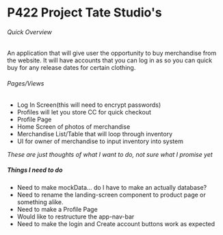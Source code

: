 # P422 Project Tate Studio's

###### Quick Overview

An application that will give user the opportunity to buy merchandise from the website. It will have accounts that you can log in as so you can quick buy for any release dates for certain clothing.


###### Pages/Views

- Log In Screen(this will need to encrypt passwords)
- Profiles will let you store CC for quick checkout
- Profile Page
- Home Screen of photos of merchandise
- Merchandise List/Table that will loop through inventory
- UI for owner of merchandise to input inventory into system

*These are just thoughts of what I want to do, not sure what I promise yet*

##### Things I need to do

- Need to make mockData... do I have to make an actually database?
- Need to rename the landing-screen component to product page or something alike.
- Need to make a Profile Page
- Would like to restructure the app-nav-bar
- Need to make the login and Create account buttons work as expected